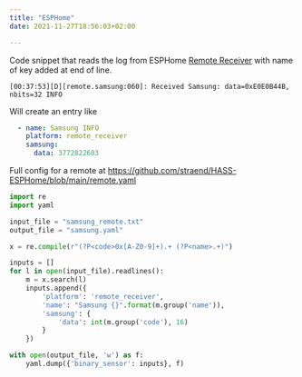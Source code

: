 ```yaml
---
title: "ESPHome"
date: 2021-11-27T18:56:03+02:00

---
```



Code snippet that reads the log from ESPHome [Remote Receiver](https://esphome.io/components/remote_receiver.html) with name of key added at end of line.

`[00:37:53][D][remote.samsung:060]: Received Samsung: data=0xE0E0B44B, nbits=32 INFO`

Will create an entry like
```yaml
  - name: Samsung INFO
    platform: remote_receiver
    samsung:
      data: 3772822603
```
Full config for a remote at https://github.com/straend/HASS-ESPHome/blob/main/remote.yaml


```python
import re
import yaml

input_file = "samsung_remote.txt"
output_file = "samsung.yaml"

x = re.compile(r"(?P<code>0x[A-Z0-9]+).+ (?P<name>.+)")

inputs = []
for l in open(input_file).readlines():
    m = x.search(l)
    inputs.append({
        'platform': 'remote_receiver',
        'name': "Samsung {}".format(m.group('name')),
        'samsung': {
            'data': int(m.group('code'), 16)
        }
    })

with open(output_file, 'w') as f:
    yaml.dump({'binary_sensor': inputs}, f)
```